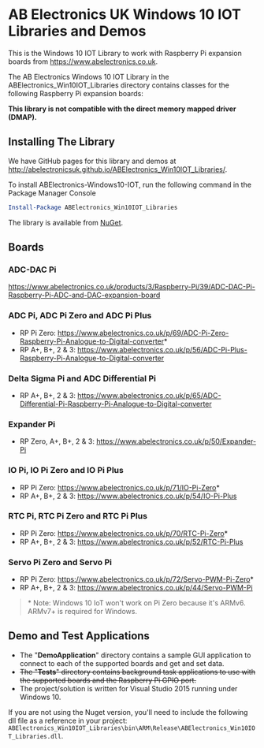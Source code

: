 # AB Electronics UK Windows 10 IOT Libraries and Demos #

This is the Windows 10 IOT Library to work with Raspberry Pi expansion boards from <https://www.abelectronics.co.uk>.

The AB Electronics Windows 10 IOT Library in the ABElectronics_Win10IOT_Libraries directory contains classes for the following Raspberry Pi expansion boards:

**This library is not compatible with the direct memory mapped driver (DMAP).**

## Installing The Library ##

We have GitHub pages for this library and demos at <http://abelectronicsuk.github.io/ABElectronics_Win10IOT_Libraries/>.

To install ABElectronics-Windows10-IOT, run the following command in the Package Manager Console 
``` powershell
Install-Package ABElectronics_Win10IOT_Libraries 
```
The library is available from [NuGet](https://www.nuget.org/packages/ABElectronics_Win10IOT_Libraries/).

## Boards ##
### ADC-DAC Pi ###
<https://www.abelectronics.co.uk/products/3/Raspberry-Pi/39/ADC-DAC-Pi-Raspberry-Pi-ADC-and-DAC-expansion-board>

### ADC Pi, ADC Pi Zero and ADC Pi Plus ###
- RP Pi Zero: <https://www.abelectronics.co.uk/p/69/ADC-Pi-Zero-Raspberry-Pi-Analogue-to-Digital-converter>*
- RP A+, B+, 2 & 3: <https://www.abelectronics.co.uk/p/56/ADC-Pi-Plus-Raspberry-Pi-Analogue-to-Digital-converter>

### Delta Sigma Pi and ADC Differential Pi ###
- RP A+, B+, 2 & 3: <https://www.abelectronics.co.uk/p/65/ADC-Differential-Pi-Raspberry-Pi-Analogue-to-Digital-converter>

### Expander Pi ###
- RP Zero, A+, B+, 2 & 3: <https://www.abelectronics.co.uk/p/50/Expander-Pi>

### IO Pi, IO Pi Zero and IO Pi Plus ###
- RP Pi Zero: <https://www.abelectronics.co.uk/p/71/IO-Pi-Zero>*
- RP A+, B+, 2 & 3: <https://www.abelectronics.co.uk/p/54/IO-Pi-Plus>

### RTC Pi, RTC Pi Zero and RTC Pi Plus ###
- RP Pi Zero: <https://www.abelectronics.co.uk/p/70/RTC-Pi-Zero>*
- RP A+, B+, 2 & 3: <https://www.abelectronics.co.uk/p/52/RTC-Pi-Plus>

### Servo Pi Zero and Servo Pi ###
- RP Pi Zero: <https://www.abelectronics.co.uk/p/72/Servo-PWM-Pi-Zero>*
- RP A+, B+, 2 & 3: <https://www.abelectronics.co.uk/p/44/Servo-PWM-Pi>

> \* Note: Windows 10 IoT won't work on Pi Zero because it's ARMv6. ARMv7+ is required for Windows.

## Demo and Test Applications ##

- The "**DemoApplication**" directory contains a sample GUI application to connect to each of the supported boards and get and set data.
- ~~The "**Tests**" directory contains background task applications to use with the supported boards and the Raspberry Pi GPIO port.~~
- The project/solution is written for Visual Studio 2015 running under Windows 10.

If you are not using the Nuget version, you'll need to include the following dll file as a reference in your project:
`ABElectronics_Win10IOT_Libraries\bin\ARM\Release\ABElectronics_Win10IOT_Libraries.dll`.